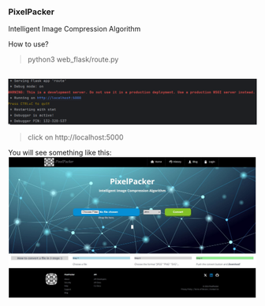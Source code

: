 ### PixelPacker
<p> Intelligent Image Compression Algorithm</p>
How to use?

>python3 web_flask/route.py

<br>
<img src="img.png">

>click on http://localhost:5000

You will see something like this:
<img src="Capture53.JPG">